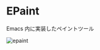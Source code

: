 EPaint
======

Emacs 内に実装したペイントツール

![epaint](https://img.gifmagazine.net/gifmagazine/images/1276323/original.gif)
